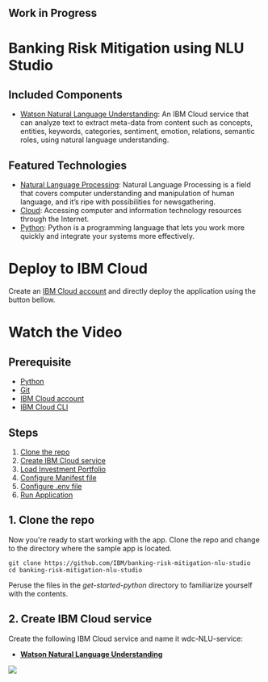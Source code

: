 ## Work in Progress
# Banking Risk Mitigation using NLU Studio

## Included Components

* [Watson Natural Language Understanding](https://console.bluemix.net/catalog/services/natural-language-understanding): An IBM Cloud service that can analyze text to extract meta-data from content such as concepts, entities, keywords, categories, sentiment, emotion, relations, semantic roles, using natural language understanding.

## Featured Technologies

* [Natural Language Processing](https://www.ibm.com/watson/services/natural-language-understanding): Natural Language Processing is a field that covers computer understanding and manipulation of human language, and it’s ripe with possibilities for newsgathering.
* [Cloud](https://www.ibm.com/developerworks/learn/cloud/): Accessing computer and information technology resources through the Internet.
* [Python](https://www.python.org/): Python is a programming language that lets you work more quickly and integrate your systems more effectively.

# Deploy to IBM Cloud

Create an [IBM Cloud account](https://console.bluemix.net/registration/?target=%2Fdashboard%2Fapps) and directly deploy the application using the button bellow.

<!--- [![Deploy to IBM Cloud](https://bluemix.net/deploy/button.png)](https://bluemix.net/deploy?repository=https://github.com/IBM/banking-risk-mitigation-nlu-studio) -->


# Watch the Video


## Prerequisite
* [Python](https://www.python.org/downloads/)
* [Git](https://git-scm.com/downloads)
* [IBM Cloud account](https://console.bluemix.net/registration/?target=%2Fdashboard%2Fapps)
* [IBM Cloud CLI](https://console.bluemix.net/docs/cli)

## Steps
1. [Clone the repo](#1-clone-the-repo)
2. [Create IBM Cloud service](#2-create-ibm-cloud-service)
3. [Load Investment Portfolio](#3-load-investment-portfolio)
4. [Configure Manifest file](#4-configure-manifest-file)
5. [Configure .env file](#5-configure-env-file)
6. [Run Application](#6-run-application)

## 1. Clone the repo

Now you're ready to start working with the app. Clone the repo and change to the directory where the sample app is located.
  ```
git clone https://github.com/IBM/banking-risk-mitigation-nlu-studio
cd banking-risk-mitigation-nlu-studio
  ```

  Peruse the files in the *get-started-python* directory to familiarize yourself with the contents.
  
## 2. Create IBM Cloud service

Create the following IBM Cloud service and name it wdc-NLU-service:

  * [**Watson Natural Language Understanding**](https://console.bluemix.net/catalog/services/natural-language-understanding)

  ![](doc/source/images/bluemix_service_nlu.png)
